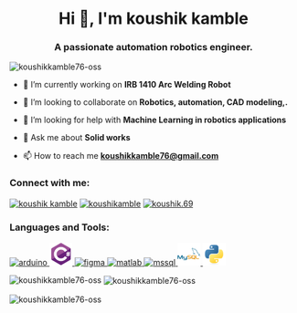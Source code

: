 <h1 align="center">Hi 👋, I'm koushik kamble</h1>
<h3 align="center">A passionate automation robotics engineer.</h3>

<p align="left"> <img src="https://komarev.com/ghpvc/?username=koushikkamble76-oss&label=Profile%20views&color=0e75b6&style=flat" alt="koushikkamble76-oss" /> </p>

- 🔭 I’m currently working on **IRB 1410 Arc Welding Robot**

- 👯 I’m looking to collaborate on **Robotics, automation, CAD modeling,.**

- 🤝 I’m looking for help with **Machine Learning in robotics applications**

- 💬 Ask me about **Solid works**

- 📫 How to reach me **koushikkamble76@gmail.com**

<h3 align="left">Connect with me:</h3>
<p align="left">
<a href="https://linkedin.com/in/koushik kamble" target="blank"><img align="center" src="https://raw.githubusercontent.com/rahuldkjain/github-profile-readme-generator/master/src/images/icons/Social/linked-in-alt.svg" alt="koushik kamble" height="30" width="40" /></a>
<a href="https://instagram.com/koushikamble" target="blank"><img align="center" src="https://raw.githubusercontent.com/rahuldkjain/github-profile-readme-generator/master/src/images/icons/Social/instagram.svg" alt="koushikamble" height="30" width="40" /></a>
<a href="https://discord.gg/koushik.69" target="blank"><img align="center" src="https://raw.githubusercontent.com/rahuldkjain/github-profile-readme-generator/master/src/images/icons/Social/discord.svg" alt="koushik.69" height="30" width="40" /></a>
</p>

<h3 align="left">Languages and Tools:</h3>
<p align="left"> <a href="https://www.arduino.cc/" target="_blank" rel="noreferrer"> <img src="https://cdn.worldvectorlogo.com/logos/arduino-1.svg" alt="arduino" width="40" height="40"/> </a> <a href="https://www.w3schools.com/cs/" target="_blank" rel="noreferrer"> <img src="https://raw.githubusercontent.com/devicons/devicon/master/icons/csharp/csharp-original.svg" alt="csharp" width="40" height="40"/> </a> <a href="https://www.figma.com/" target="_blank" rel="noreferrer"> <img src="https://www.vectorlogo.zone/logos/figma/figma-icon.svg" alt="figma" width="40" height="40"/> </a> <a href="https://www.mathworks.com/" target="_blank" rel="noreferrer"> <img src="https://upload.wikimedia.org/wikipedia/commons/2/21/Matlab_Logo.png" alt="matlab" width="40" height="40"/> </a> <a href="https://www.microsoft.com/en-us/sql-server" target="_blank" rel="noreferrer"> <img src="https://www.svgrepo.com/show/303229/microsoft-sql-server-logo.svg" alt="mssql" width="40" height="40"/> </a> <a href="https://www.mysql.com/" target="_blank" rel="noreferrer"> <img src="https://raw.githubusercontent.com/devicons/devicon/master/icons/mysql/mysql-original-wordmark.svg" alt="mysql" width="40" height="40"/> </a> <a href="https://www.python.org" target="_blank" rel="noreferrer"> <img src="https://raw.githubusercontent.com/devicons/devicon/master/icons/python/python-original.svg" alt="python" width="40" height="40"/> </a> </p>

<p><img align="left" src="https://github-readme-stats.vercel.app/api/top-langs?username=koushikkamble76-oss&show_icons=true&locale=en&layout=compact" alt="koushikkamble76-oss" /></p>

<p>&nbsp;<img align="center" src="https://github-readme-stats.vercel.app/api?username=koushikkamble76-oss&show_icons=true&locale=en" alt="koushikkamble76-oss" /></p>

<p><img align="center" src="https://github-readme-streak-stats.herokuapp.com/?user=koushikkamble76-oss&" alt="koushikkamble76-oss" /></p>
